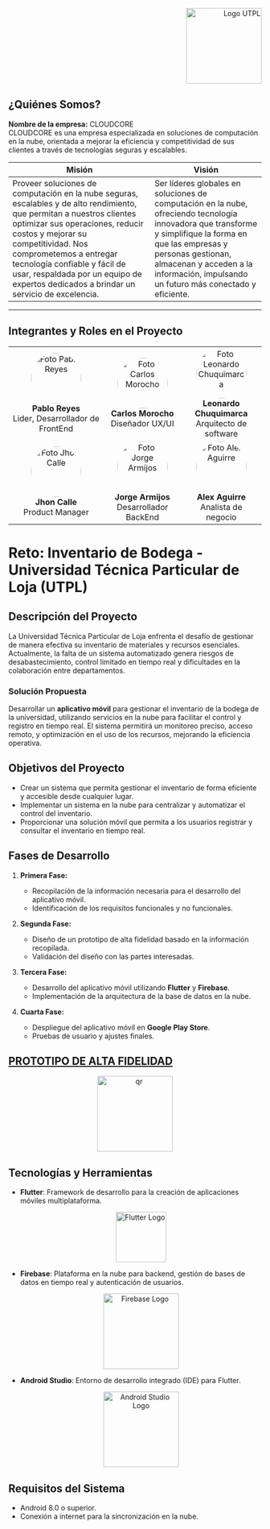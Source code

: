 <p align="right">
  <img src="https://i.postimg.cc/13qQdqZs/utpllogo.png" alt="Logo UTPL" width="150"/>
</p>


## ¿Quiénes Somos?

**Nombre de la empresa:** CLOUDCORE  
CLOUDCORE es una empresa especializada en soluciones de computación en la nube, orientada a mejorar la eficiencia y competitividad de sus clientes a través de tecnologías seguras y escalables.

| Misión                                                                                                                                                                                                                       | Visión                                                                                                                                                                                                                     |
| ---------------------------------------------------------------------------------------------------------------------------------------------------------------------------------------------------------------------------- | -------------------------------------------------------------------------------------------------------------------------------------------------------------------------------------------------------------------------- |
| Proveer soluciones de computación en la nube seguras, escalables y de alto rendimiento, que permitan a nuestros clientes optimizar sus operaciones, reducir costos y mejorar su competitividad. Nos comprometemos a entregar tecnología confiable y fácil de usar, respaldada por un equipo de expertos dedicados a brindar un servicio de excelencia. | Ser líderes globales en soluciones de computación en la nube, ofreciendo tecnología innovadora que transforme y simplifique la forma en que las empresas y personas gestionan, almacenan y acceden a la información, impulsando un futuro más conectado y eficiente. |

---

## Integrantes y Roles en el Proyecto

<table style="width: 100%; table-layout: fixed;">
  <tr align="center">
    <td>
      <img src="https://i.postimg.cc/ydXQ3V4M/Perfil-Pablo.png" alt="Foto Pablo Reyes" width="100" style="border-radius: 50%;"/>
      <br/>
      <strong>Pablo Reyes</strong>
      <br/>
      Lider, Desarrollador de FrontEnd
    </td>
    <td>
      <img src="https://i.postimg.cc/nhgw6RGP/Perfil-Carlos.png" alt="Foto Carlos Morocho" width="100" style="border-radius: 50%;"/>
      <br/>
      <strong>Carlos Morocho</strong>
      <br/>
      Diseñador UX/UI
    </td>
    <td>
      <img src="https://i.postimg.cc/VvT0gCX2/Perfil-Leonardo.png" alt="Foto Leonardo Chuquimarca" width="100" style="border-radius: 50%;"/>
      <br/>
      <strong>Leonardo Chuquimarca</strong>
      <br/>
      Arquitecto de software
    </td>
  </tr>
  <tr align="center">
    <td>
      <img src="https://i.postimg.cc/4xmS2kVc/Perfil-Jhon.png" alt="Foto Jhon Calle" width="100" style="border-radius: 50%;"/>
      <br/>
      <strong>Jhon Calle</strong>
      <br/>
      Product Manager
    </td>
    <td>
      <img src="https://i.postimg.cc/nztSLX5K/Perfil-Jorge.png" alt="Foto Jorge Armijos" width="100" style="border-radius: 50%;"/>
      <br/>
      <strong>Jorge Armijos</strong>
      <br/>
      Desarrollador BackEnd
    </td>
    <td>
      <img src="https://i.postimg.cc/N0XPY6Nf/Perfil-Alex.png" alt="Foto Alex Aguirre" width="100" style="border-radius: 50%;"/>
      <br/>
      <strong>Alex Aguirre</strong>
      <br/>
      Analista de negocio
    </td>
  </tr>
</table>

# Reto: Inventario de Bodega - Universidad Técnica Particular de Loja (UTPL)

## Descripción del Proyecto

La Universidad Técnica Particular de Loja enfrenta el desafío de gestionar de manera efectiva su inventario de materiales y recursos esenciales. Actualmente, la falta de un sistema automatizado genera riesgos de desabastecimiento, control limitado en tiempo real y dificultades en la colaboración entre departamentos.

### Solución Propuesta

Desarrollar un **aplicativo móvil** para gestionar el inventario de la bodega de la universidad, utilizando servicios en la nube para facilitar el control y registro en tiempo real. El sistema permitirá un monitoreo preciso, acceso remoto, y optimización en el uso de los recursos, mejorando la eficiencia operativa.

## Objetivos del Proyecto

- Crear un sistema que permita gestionar el inventario de forma eficiente y accesible desde cualquier lugar.
- Implementar un sistema en la nube para centralizar y automatizar el control del inventario.
- Proporcionar una solución móvil que permita a los usuarios registrar y consultar el inventario en tiempo real.

## Fases de Desarrollo

1. **Primera Fase:** 
   - Recopilación de la información necesaria para el desarrollo del aplicativo móvil.
   - Identificación de los requisitos funcionales y no funcionales.
   
2. **Segunda Fase:**
   - Diseño de un prototipo de alta fidelidad basado en la información recopilada.
   - Validación del diseño con las partes interesadas.

3. **Tercera Fase:**
   - Desarrollo del aplicativo móvil utilizando **Flutter** y **Firebase**.
   - Implementación de la arquitectura de la base de datos en la nube.

4. **Cuarta Fase:**
   - Despliegue del aplicativo móvil en **Google Play Store**.
   - Pruebas de usuario y ajustes finales.

## [PROTOTIPO DE ALTA FIDELIDAD](https://www.figma.com/proto/uatryMPY8xkGhpQikBVEPS/Prototipo-Inventario-de-bodega?node-id=1-4&node-type=canvas&t=9As6dMOQAscuw05o-0&scaling=scale-down&content-scaling=fixed&page-id=0%3A1&starting-point-node-id=1%3A4)
  <div align="center">
  <img src="https://i.postimg.cc/15TSMK2v/qr.png" alt="qr" width="150"/>
  </div>
  
## Tecnologías y Herramientas

- **Flutter**: Framework de desarrollo para la creación de aplicaciones móviles multiplataforma.
  <div align="center">
  <img src="https://i.postimg.cc/wv6Y34Rj/flutterlogo.png" alt="Flutter Logo" width="100"/>
  </div>
  
- **Firebase**: Plataforma en la nube para backend, gestión de bases de datos en tiempo real y autenticación de usuarios.
  <div align="center">
  <img src="https://i.postimg.cc/GpP1Ln2f/firebaselogo.png" alt="Firebase Logo" width="150"/>
  </div>
  
- **Android Studio**: Entorno de desarrollo integrado (IDE) para Flutter.
  <div align="center">
  <img src="https://i.postimg.cc/G2qwDPvJ/Android-Studilogo.png" alt="Android Studio Logo" width="150"/>
  </div>

## Requisitos del Sistema
- Android 8.0 o superior.
- Conexión a internet para la sincronización en la nube.
